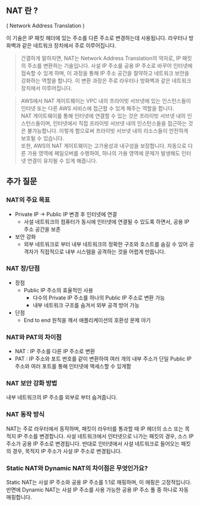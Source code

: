 ## NAT 란 ? 
(  Network Address Translation )

이 기술은 IP 패킷 헤더에 있는 주소를 다른 주소로 변경하는데 사용됩니다. 라우터나 방화벽과 같은 네트워크 장치에서 주로 이루어집니다. 

> 간결하게 말하자면, NAT는 Network Address Translation의 약자로, IP 패킷의 주소를 변환하는 기술입니다. 사설 IP 주소를 공용 IP 주소로 바꾸어 인터넷에 접속할 수 있게 하며, 이 과정을 통해 IP 주소 공간을 절약하고 네트워크 보안을 강화하는 역할을 합니다. 이 변환 과정은 주로 라우터나 방화벽과 같은 네트워크 장치에서 이루어집니다.

> AWS에서 NAT 게이트웨이는 VPC 내의 프라이빗 서브넷에 있는 인스턴스들이 인터넷 또는 다른 AWS 서비스에 접근할 수 있게 해주는 역할을 합니다.   
NAT 게이트웨이를 통해 인터넷에 연결할 수 있는 것은 프라이빗 서브넷 내의 인스턴스들이며, 인터넷에서 직접 프라이빗 서브넷 내의 인스턴스들을 접근하는 것은 불가능합니다. 이렇게 함으로써 프라이빗 서브넷 내의 리소스들이 안전하게 보호될 수 있습니다.  
또한, AWS의 NAT 게이트웨이는 고가용성과 내구성을 보장합니다. 자동으로 다른 가용 영역에 페일오버를 수행하여, 하나의 가용 영역에 문제가 발생해도 인터넷 연결이 유지될 수 있게 해줍니다.


## 추가 질문
### NAT의 주요 목표 
- Private IP -> Public IP 변경 후 인터넷에 연결
    - 사설 네트워크의 컴퓨터가 동시에 인터넷에 연결될 수 있도록 하면서, 공용 IP 주소 공간을 보존
- 보안 강화
    - 외부 네트워크로 부터 내부 네트워크의 정확한 구조와 호스트를 숨길 수 있어 공격자가 직접적으로 내부 시스템을 공격하는 것을 어렵게 만듭니다. 

### NAT 장/단점
- 장점
    - Public IP 주소의 효율적인 사용
        - 다수의 Private IP 주소를 하나의 Public IP 주소로 변환 가능
        - 내부 네트워크 구조를 숨겨서 외부 공격 방어 가능
- 단점
    - End to end 원칙을 깨서 애플리케이션의 호환성 문제 야기

### NAT와 PAT의 차이점
- NAT : IP 주소를 다른 IP 주소로 변환 
- PAT : IP 주소와 포트 번호를 같이 변환하여 여러 개의 내부 주소가 단일 Public IP 주소와 여러 포트를 통해 인터넷에 액세스할 수 있게함

### NAT 보안 강화 방법 
내부 네트워크의 IP 주소를 외부로 부터 숨겨줍니다.

### NAT 동작 방식
NAT는 주로 라우터에서 동작하며, 패킷이 라우터를 통과할 때 IP 헤더의 소스 또는 목적지 IP 주소를 변경합니다. 사설 네트워크에서 인터넷으로 나가는 패킷의 경우, 소스 IP 주소가 공용 IP 주소로 변경됩니다. 반대로 인터넷에서 사설 네트워크로 들어오는 패킷의 경우, 목적지 IP 주소가 사설 IP 주소로 변경됩니다.

### Static NAT와 Dynamic NAT의 차이점은 무엇인가요?
Static NAT는 사설 IP 주소와 공용 IP 주소를 1:1로 매핑하며, 이 매핑은 고정적입니다. 반면에 Dynamic NAT는 사설 IP 주소를 사용 가능한 공용 IP 주소 풀 중 하나로 자동 매핑합니다.



